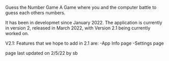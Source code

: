 Guess the Number Game
A Game where you and the computer battle to guess each others numbers.

It has been in developmet since January 2022. The application is currently in version 2, released in March 2022, with Version 2.1 being currently worked on.

V2.1:
  Features that we hope to add in 2.1 are:
    -App Info page
    -Settings page




page last updated on 2/5/22 by sb
  
